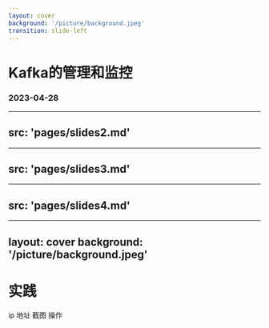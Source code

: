 ```yaml
---
layout: cover
background: '/picture/background.jpeg'
transition: slide-left
---
```


# Kafka的管理和监控
### 2023-04-28

---
src: 'pages/slides2.md'
---


---
src: 'pages/slides3.md'
---

---
src: 'pages/slides4.md'
---
















---
layout: cover
background: '/picture/background.jpeg'
---
# 实践
ip
地址
截图
操作

